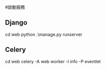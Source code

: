 #啟動服務
## Django
cd web
python .\manage.py runserver

## Celery
cd web
celery -A web worker -l info -P eventlet